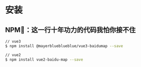 # 安装

## NPM🎤：这一行十年功力的代码我怕你接不住

```bash
// vue3
$ npm install @mayerblueblueblue/vue3-baidumap --save

// vue2
$ npm install vue2-baidu-map --save
```
